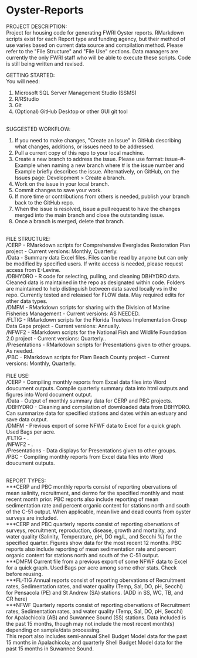 # Oyster-Reports
PROJECT DESCRIPTION: <br>
Project for housing code for generating FWRI Oyster reports.  RMarkdown scripts exist for each Report type and funding agency, but their method of use varies based on current data source and compilation method. Please refer to the "File Structure" and "File Use" sections. 
Data managers are currently the only FWRI staff who will be able to execute these scripts. Code is still being written and revised.

GETTING STARTED: <br>
You will need:<br> 
1. Microsoft SQL Server Management Studio (SSMS)
2. R/RStudio
3. Git
4. (Optional) GitHub Desktop or other GUI git tool
<br>
SUGGESTED WORKFLOW:

1. If you need to make changes, "Create an Issue" in GitHub describing what changes, additions, or issues need to be addressed.
2. Pull a current copy of this repo to your local machine.
3. Create a new branch to address the issue. Please use format: issue-#-Example when naming a new branch where # is the issue number and Example briefly describes the issue. Alternatively, on GitHub, on the Issues page: Development > Create a branch.
4. Work on the issue in your local branch.
5. Commit changes to save your work.
6. If more time or contributions from others is needed, publish your branch back to the GitHub repo.
7. When the issue is resolved, issue a pull request to have the changes merged into the main branch and close the outstanding issue.
8. Once a branch is merged, delete that branch.
<br> 
FILE STRUCTURE: <br>
/CERP - RMarkdown scripts for Comprehensive Everglades Restoration Plan project - Current versions: Monthly, Quarterly.<br>
/Data - Summary data Excel files. Files can be read by anyone but can only be modified by specified users. If write access is needed, please request access from E-Levine. <br>
/DBHYDRO - R code for selecting, pulling, and cleaning DBHYDRO data. Cleaned data is maintained in the repo as designated within code. Folders are maintained to help distinguish between data saved locally vs in the repo. Currently tested and released for FLOW data. May required edits for other data types.<br>
/DMFM - RMarkdown scripts for sharing with the Division of Marine Fisheries Management  - Current versions: AS NEEDED.<br>
/FLTIG - RMarkdown scripts for the Florida Trustees Implementation Group Data Gaps project  - Current versions: Annually.<br>
/NFWF2 - RMarkdown scripts for the National Fish and Wildlife Foundation 2.0 project - Current versions: Quarterly..<br>
/Presentations - RMarkdown scripts for Presentations given to other groups. As needed. <br>
/PBC - RMarkdown scripts for Plam Beach County project - Current versions: Monthly, Quarterly.<br>

<br>
FILE USE:<br>
/CERP - Compiling monthly reports from Excel data files into Word doucument outputs. Compile quarterly summary data into html outputs and figures into Word document output.<br>
/Data - Output of monthly summary data for CERP and PBC projects.<br>
/DBHYDRO - Cleaning and compilation of downloaded data from DBHYDRO. Can summarize data for specified stations and dates within an estuary and save data output.<br>
/DMFM - Previous export of some NFWF data to Excel for a quick graph. Used Bags per acre.<br>
/FLTIG - .<br>
/NFWF2 - .<br>
/Presentations - Data displays for Presentations given to other groups. <br>
/PBC - Compiling monthly reports from Excel data files into Word doucument outputs.<br>
<br>

REPORT TYPES: <br>
***CERP and PBC monthly reports consist of reporting obervations of mean salinity, recruitment, and dermo for the specified monthly and most recent month prior. PBC reports also include reporting of mean sedimentation rate and percent organic content for stations north and south of the C-51 output. When applicable, mean live and dead counts from oyster surveys are included. <br>
***CERP and PBC quarterly reports consist of reporting obervations of surveys, recruitment, reproduction, disease, growth and mortality, and water quality (Salinity, Temperature, pH, DO mg/L, and Secchi %) for the specified quarter. Figures show data for the most recent 12 months. PBC reports also include reporting of mean sedimentation rate and percent organic content for stations north and south of the C-51 output. <br>
***DMFM Current file from a previous export of some NFWF data to Excel for a quick graph. Used Bags per acre among some other stats. Check before reusing. <br>
***FL-TIG Annual reports consist of reporting obervations of Recruitment rates, Sedimentation rates, and water quality (Temp, Sal, DO, pH, Secchi) for Pensacola (PE) and St Andrew (SA) stations. (ADD in SS, WC, TB, and CR here) <br>
***NFWF Quarterly reports consist of reporting obervations of Recruitment rates, Sedimentation rates, and water quality (Temp, Sal, DO, pH, Secchi) for Apalachicola (AB) and Suwannee Sound (SS) stations. Data included is the past 15 months, though may not include the most recent month(s) depending on sample/data processing. <br>
This report also includes semi-annual Shell Budget Model data for the past 15 months in Apalachicola; and quarterly Shell Budget Model data for the past 15 months in Suwannee Sound. <br>


